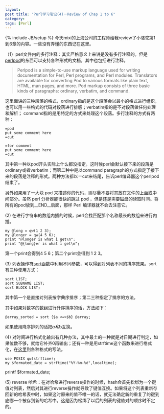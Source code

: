 ```yaml
--- 
layout: 
post title: "Perl学习笔记(4)－Review of Chap 1 to 6"
category: 
tags: [Perl]
---
```

{% include JB/setup %}
今天mixi的上海公司的工程师给我review了小骆驼第1到6章的内容。一些没有弄懂的东西记在这里。

（1）perl文件内的多行注释：其实严格意义上来讲是没有多行注释的。但是[perlpod](http://perldoc.perl.org/perlpod.html)的东西可以支持各种形式的文档，其中也包括进行注释。

>Perlpod is a simple-to-use markup language used for writing documentation for Perl, Perl programs, and Perl modules.
Translators are available for converting Pod to various formats like plain text, HTML, man pages, and more.
Pod markup consists of three basic kinds of paragraphs: ordinary, verbatim, and command.

这里面讲的三种段落的格式，ordinary指的是这个段落会以最小的格式进行组织，也可以用一些格式的代码对段落进行排版；verbatim指的是不对段落做任何处理和解析； command指的是用特定的方式来处理这个段落。多行注释的方式有两种：

	=pod
	put some comment here
	=cut

	=for comment
	put some comment here
	=cut

其中第一种以pod开头实际上什么都没指定，这时候perl会默认接下来的段落是ordinary或者verbatim；而第二种中是以command paragraph的方式指定了接下来的段落是注释的形式。两种方法都以＝cut来结尾，告诉perl编译器这个perlpod结束了。

另外如果用了一大块 pod 来描述你的代码，则尽量不要将其放在文件的上面或中间部分。虽然 perl 分析器能很快的跳过 pod ，但是还是需要磁盘的读取时间。将所有的pod放到__END__后面，那样 Perl 编译器就不会去注意它。

(2) 在进行字符串的数组内插的时候，perl会找匹配那个名称最长的数组来进行内插。

	my @long = qw(1 2 3);
	my @longer = qw(4 5 6);
	print "@longer is what i get\n";
	print "@{long}er is what i get\n";

第一个print会得到4 5 6；第二个print会得到 1 2 3。

(3) 列表操作符[sort](http://perldoc.perl.org/functions/sort.html)函数中利用不同参数，可以得到对列表不同的排序效果。sort有三种使用方式：

	sort LIST;
	sort SUBNAME LIST;
	sort BLOCK LIST;

其中第一个是直接对列表按字典序排序；第二三种指定了排序的方法。

其中如果对数字的数组进行升序排序的话，方法如下：

	@array_sorted = sort {$a <=>$b} @array;

如果使用降序排列的话把$a和$b互换。

(4) 对时间进行格式化输出有几种办法，其中最土的一种就是对日期进行判定，如果位数不够，就给它补齐0再输出；还有一种是用strftime这个函数来进行格式化，在[这里](http://www.mkssoftware.com/docs/man3/strftime.3.asp)到各种格式的写法。

	use POSIX qw(strftime);
	my $formated_date = strftime("%Y-%m-%d",localtime);
   printf $formated_date;	

(5) reverse 哈希：在对哈希进行reverse操作的时候，hash会首先松绑为一个键值对列表，然后对其进行reverse操作就导致了键值互换。如果将这个列表重新存回新的哈希表中时，如果这时原来的值不唯一的话，就无法确定新的重复了的键到底哪一个被存到新的哈希中。这是因为松绑了以后的列表的键值对的顺序时不定的。

